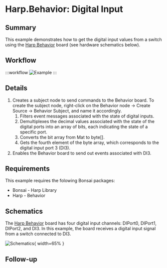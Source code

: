 # Harp.Behavior: Digital Input

## Summary
This example demonstrates how to get the digital input values from a switch using the [Harp Behavior](https://harp-tech.org/api/Harp.Behavior.html) board (see hardware schematics below).

## Workflow

:::workflow
![Example](~/workflows/HarpExamples/BehaviorBoard/DigitalInput/DigitalInput.bonsai)
:::



## Details
1. Creates a subject node to send commands to the Behavior board. To create the subject node, right-click on the Behavior node -> Create Source -> Behavior Subject, and name it accordingly. 
    1. Filters event messages associated with the state of digital inputs. 
    2. Demultiplexes the decimal values associated with the state of the digital ports into an array of bits, each indicating the state of a specific port.
    3. Converts the bit array from Mat to byte[].
    4. Gets the fourth element of the byte array, which corresponds to the digital input port 3 (DI3).
2. Enables the Behavior board to send out events associated with DI3.

## Requirements
This example requires the folowing Bonsai packages:
- Bonsai - Harp Library
- Harp - Behavior


## Schematics
The [Harp Behavior](https://harp-tech.org/api/Harp.Behavior.html) board has four digital input channels: DIPort0, DIPort1, DIPort2, and DI3. In this example, the board receives a digital input signal from a switch connected to DI3.

![Schematics](./DigitalInput.png){ width=65% }

## Follow-up
